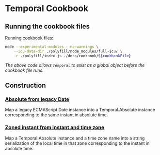 # Temporal Cookbook

## Running the cookbook files

Running cookbook files:

```sh
node --experimental-modules --no-warnings \
	--icu-data-dir ./polyfill/node_modules/full-icu/ \
	-r ./polyfill/index.js ./docs/cookbook/${cookbookFile}
```

_The above code allows `Temporal` to exist as a global object before the cookbook file runs._

## Construction

### [Absolute from legacy Date](./cookbook/absoluteFromLegacyDate.mjs)

Map a legacy ECMAScript Date instance into a Temporal.Absolute instance corresponding to the same instant in absolute time.

### [Zoned instant from instant and time zone](./cookbook/getParseableZonedStringAtInstant.mjs)

Map a Temporal.Absolute instance and a time zone name into a string serialization of the local time in that zone corresponding to the instant in absolute time.
